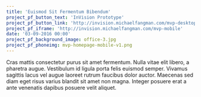 ```yaml
---
title: 'Euismod Sit Fermentum Bibendum'
project_pf_button_text: 'InVision Prototype'
project_pf_button_link: 'http://invision.michaelfangman.com/mvp-desktop'
project_pf_iframe: 'http://invision.michaelfangman.com/mvp-mobile'
date: '03-09-2016 00:00'
project_pf_background_image: office-3.jpg
project_pf_phoneimg: mvp-homepage-mobile-v1.png
---
```


Cras mattis consectetur purus sit amet fermentum. Nulla vitae elit libero, a pharetra augue. Vestibulum id ligula porta felis euismod semper. Vivamus sagittis lacus vel augue laoreet rutrum faucibus dolor auctor. Maecenas sed diam eget risus varius blandit sit amet non magna. Integer posuere erat a ante venenatis dapibus posuere velit aliquet.